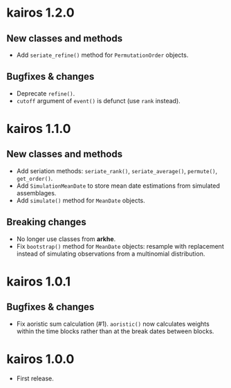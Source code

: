 # kairos 1.2.0
## New classes and methods
* Add `seriate_refine()` method for `PermutationOrder` objects.

## Bugfixes & changes
* Deprecate `refine()`.
* `cutoff` argument of `event()` is defunct (use `rank` instead).

# kairos 1.1.0
## New classes and methods
* Add seriation methods: `seriate_rank()`, `seriate_average()`, `permute()`, `get_order()`.
* Add `SimulationMeanDate` to store mean date estimations from simulated assemblages.
* Add `simulate()` method for `MeanDate` objects.

## Breaking changes
* No longer use classes from **arkhe**.
* Fix `bootstrap()` method for `MeanDate` objects: resample with replacement instead of simulating observations from a multinomial distribution.

# kairos 1.0.1
## Bugfixes & changes
* Fix aoristic sum calculation (#1). `aoristic()` now calculates weights within the time blocks rather than at the break dates between blocks.

# kairos 1.0.0
* First release.
